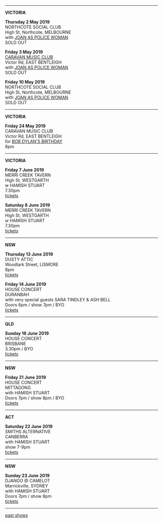 * * * * * 

**VICTORIA**    

**Thursday 2 May 2019**  
NORTHCOTE SOCIAL CLUB         
High St, Northcote, MELBOURNE          
with [JOAN AS POLICE WOMAN](http://joanaspolicewoman.com/)       
SOLD OUT    

**Friday 3 May 2019**  
[CARAVAN MUSIC CLUB](https://www.caravanmusic.com.au/gigs/joan-as-police-woman-damned-devotion-tour/)           
Victor Rd, EAST BENTLEIGH           
with [JOAN AS POLICE WOMAN](http://joanaspolicewoman.com/)       
SOLD OUT    
    
**Friday 10 May 2019**  
NORTHCOTE SOCIAL CLUB         
High St, Northcote, MELBOURNE          
with [JOAN AS POLICE WOMAN](http://joanaspolicewoman.com/)       
SOLD OUT    

* * * * * 

**VICTORIA**    

**Friday 24 May 2019**  
CARAVAN MUSIC CLUB         
Victor Rd, EAST BENTLEIGH            
for [BOB DYLAN'S BIRTHDAY](https://www.caravanmusic.com.au/gigs/bob-dylans-70th-birthday-celebration-3-2/)  
8pm  

* * * * *    

**VICTORIA**    

**Friday 7 June 2019**   
MERRI CREEK TAVERN  
High St, WESTGARTH  
w HAMISH STUART  
7.30pm  
[tickets](https://tix.fomoevents.com/e/krm5ecW61tnp1XRaNl0)  

**Saturday 8 June 2019**  
MERRI CREEK TAVERN  
High St, WESTGARTH  
w HAMISH STUART  
7.30pm  
[tickets](https://tix.fomoevents.com/e/JvBXFcI_xEmlLswUBkk)  

* * * * *    

**NSW**    

**Thursday 13 June 2019**  
DUSTY ATTIC  
Woodlark Street, LISMORE  
8pm  
[tickets](http://www.trybooking.com/BCCBY)    

**Friday 14 June 2019**  
HOUSE CONCERT  
DURANBAH  
with very special guests SARA TINDLEY & ASH BELL  
Doors 6pm / show 7pm / BYO  
[tickets](https://www.trybooking.com/BCCQX)  

* * * * *    

**QLD**    

**Sunday 16 June 2019**  
HOUSE CONCERT  
BRISBANE  
3.30pm / BYO  
[tickets](https://www.trybooking.com/BCCCN)    

* * * * *    

**NSW**    

**Friday 21 June 2019**  
HOUSE CONCERT  
MITTAGONG  
with HAMISH STUART  
Doors 7pm / show 8pm / BYO  
[tickets](https://www.trybooking.com/BCCDY)  
 
* * * * *    

**ACT**    

**Saturday 22 June 2019**  
SMITHS ALTERNATIVE  
CANBERRA  
with HAMISH STUART  
show 7-9pm  
[tickets](https://www.smithsalternative.com/events/lucie-thorne-hamish-stuart-57893?fbclid=IwAR1VHp7kG8UgJj3hxGt6fl5BaADSoLF24lFCWOF4ZvjAPAM4GEk7CWVZpww)   
  
* * * * *    

**NSW**    

**Sunday 23 June 2019**    
DJANGO @ CAMELOT  
Marrickville, SYDNEY  
with HAMISH STUART  
Doors 7pm / show 8pm   
[tickets](https://www.stickytickets.com.au/85552/lucie_thorne__hamish_stuart_single_launch__django_%40_camelot.aspx)  

* * * * *    

[past shows](?p=shows/archive/)
